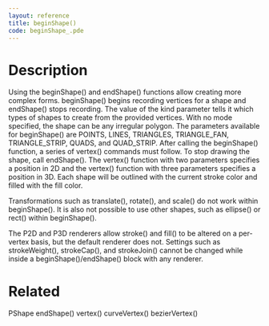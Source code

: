 ```yaml
---
layout: reference
title: beginShape()
code: beginShape_.pde
---
```


# Description

Using the beginShape() and endShape() functions allow creating more complex forms. beginShape() begins recording vertices for a shape and endShape() stops recording. The value of the kind parameter tells it which types of shapes to create from the provided vertices. With no mode specified, the shape can be any irregular polygon. The parameters available for beginShape() are POINTS, LINES, TRIANGLES, TRIANGLE_FAN, TRIANGLE_STRIP, QUADS, and QUAD_STRIP. After calling the beginShape() function, a series of vertex() commands must follow. To stop drawing the shape, call endShape(). The vertex() function with two parameters specifies a position in 2D and the vertex() function with three parameters specifies a position in 3D. Each shape will be outlined with the current stroke color and filled with the fill color. 

Transformations such as translate(), rotate(), and scale() do not work within beginShape(). It is also not possible to use other shapes, such as ellipse() or rect() within beginShape(). 

The P2D and P3D renderers allow stroke() and fill() to be altered on a per-vertex basis, but the default renderer does not. Settings such as strokeWeight(), strokeCap(), and strokeJoin() cannot be changed while inside a beginShape()/endShape() block with any renderer.

# Related

PShape
endShape()
vertex()
curveVertex()
bezierVertex()
